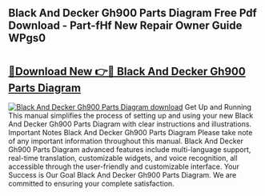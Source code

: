 ## Black And Decker Gh900 Parts Diagram Free Pdf Download - Part-fHf New Repair Owner Guide WPgs0

# <h2><a href="http://dfjwar.blite.top/?on=Black+And+Decker+Gh900+Parts+Diagram">🔗Download New 👉🔴 Black And Decker Gh900 Parts Diagram</a></h2>

[![Black And Decker Gh900 Parts Diagram download](https://i.imgur.com/lujVjoI.png)](http://dfjwar.blite.top/?on=Black+And+Decker+Gh900+Parts+Diagram)
Get Up and Running This manual simplifies the process of setting up and using your new Black And Decker Gh900 Parts Diagram with clear instructions and illustrations. Important Notes Black And Decker Gh900 Parts Diagram Please take note of any important information throughout this manual. Black And Decker Gh900 Parts Diagram advanced features include multi-language support, real-time translation, customizable widgets, and voice recognition, all accessible through the user-friendly and customizable interface. Your Success is Our Goal Black And Decker Gh900 Parts Diagram. We are committed to ensuring your complete satisfaction.
